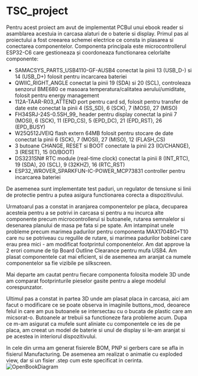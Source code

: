 # TSC_project
Pentru acest proiect am avut de implementat PCBul unui ebook reader si asamblarea acestuia in carcasa alaturi de o baterie si display.
Primul pas al proiectului a fost creearea schemei electrice ce consta in plasarea si conectarea componentelor.
Componenta principala este microcontrollerul ESP32-C6 care gestioneaza și coordoneaza functionarea celorlalte componente:
* SAMACSYS_PARTS_USB4110-GF-AUSB4 conectat la pinii 13 (USB_D-) si 14 (USB_D+) folosit pentru incarcarea bateriei
* QWIIC_RIGHT_ANGLE conectat la pinii 19 (SDA) si 20 (SCL), controleaza senzorul BME680 ce masoara temperatura/calitatea aerului/umiditate, folosit pentru energy management
* 112A-TAAR-R03_ATTEND port pentru card sd, folosit pentru transfer de date este conectat la pinii 4 (SS_SD), 6 (SCK), 7 (MOSI), 27 (MISO) 
* FH34SRJ-24S-0.5SH_99_ header pentru display conectat la pinii 7 (MOSI), 6 (SCK), 11 (EPD_CS), 5 (EPD_DC), 21 (EPD_RST), 26 (EPD_BUSY)
* W25Q512JVEIQ flash extern 64MB folosit pentru stocare de date conectat la pinii 6 (SCK), 7 (MOSI), 27 (MISO), 12 (FLASH_CS)
* 3 butoane CHANGE, RESET si BOOT conectate la pinii 23 (IO/CHANGE), 3 (RESET), 15 (IO/BOOT)
* DS3231SN# RTC module (real-time clock) conectat la pinii 8 (INT_RTC), 19 (SDA), 20 (SCL), 9 (32KHZ), 16 (RTC_RST)
* ESP32_WROVER_SPARKFUN-IC-POWER_MCP73831 controller pentru incarcarea bateriei
  
De asemenea sunt implementate test paduri, un regulator de tensiune si linii de protectie pentru a putea asigura functionarea corecta a dispozitivului.

Urmatoarul pas a constat in aranjarea componentelor pe placa, decuparea acesteia pentru a se potrivi in carcasa si pentru a nu incurca alte componente precum microcontrollerul si butoanele,
rutarea semnalelor si desenarea planului de masa pe fata si pe spate.
Am intampinat unele probleme precum marimea padurilor pentru componenta MAX17048G+T10 care nu se potriveau cu regulile de rutare, si marimea padurilor bobinei care erau prea mici - am modificat footprintul componentelor.
Am dat approve la 2 erori comune de tip Board Outline Clearance pentru mufa USB4.
Am plasat componentele cat mai eficient, si de asemenea am aranjat ca numele componentelor sa fie vizibile pe silkscreen.

Mai departe am cautat pentru fiecare componenta folosita modele 3D unde am comparat footprinturile pieselor gasite pentru a alege modelul corespunzator.

Ultimul pas a constat in partea 3D unde am plasat placa in carcasa, aici am facut o modificare ce se poate observa in imaginile buttons_mod, deoarece felul in care am pus butoanele se intersectau cu o bucata de plastic
care am micsorat-o. Butoanele ar trebuii sa functioneze fara probleme acum.
Dupa ce m-am asigurat ca mufele sunt aliniate cu componentele ce ies de pe placa, am creeat un model de baterie si unul de display si le-am aranjat si pe acestea in interiorul dispozitivului.

In cele din urma am generat fisierele BOM, PNP si gerbers care se afla in fisierul Manufacturing.
De asemenea am realizat o animatie cu exploded view, dar si un fisier .step cum este specificat in cerinta.
![OpenBookDiagram](https://github.com/user-attachments/assets/0c7cf70c-b92d-4d52-825a-fe6e54214325)
